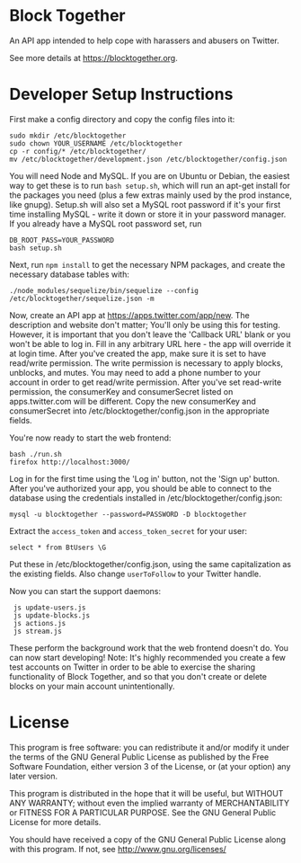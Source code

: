 # Block Together

An API app intended to help cope with harassers and abusers on Twitter.

See more details at https://blocktogether.org.

# Developer Setup Instructions

First make a config directory and copy the config files into it:

    sudo mkdir /etc/blocktogether
    sudo chown YOUR_USERNAME /etc/blocktogether
    cp -r config/* /etc/blocktogether/
    mv /etc/blocktogether/development.json /etc/blocktogether/config.json

You will need Node and MySQL. If you are on Ubuntu or Debian, the
easiest way to get these is to run `bash setup.sh`, which will run an apt-get
install for the packages you need (plus a few extras mainly used by the prod
instance, like gnupg). Setup.sh will also set a MySQL root password if it's your
first time installing MySQL - write it down or store it in your password
manager. If you already have a MySQL root password set, run

    DB_ROOT_PASS=YOUR_PASSWORD
    bash setup.sh

Next, run `npm install` to get the necessary NPM packages, and create the
necessary database tables with:

    ./node_modules/sequelize/bin/sequelize --config /etc/blocktogether/sequelize.json -m

Now, create an API app at https://apps.twitter.com/app/new. The description and
website don't matter; You'll only be using this for testing. However, it is
important that you don't leave the 'Callback URL' blank or you won't be able to
log in. Fill in any arbitrary URL here - the app will override it at login time.
After you've created the app, make sure it is set to have read/write permission.
The write permission is necessary to apply blocks, unblocks, and mutes. You may
need to add a phone number to your account in order to get read/write
permission. After you've set read-write permission, the consumerKey and
consumerSecret listed on apps.twitter.com will be different. Copy the new
consumerKey and consumerSecret into /etc/blocktogether/config.json in the
appropriate fields.

You're now ready to start the web frontend:

    bash ./run.sh
    firefox http://localhost:3000/

Log in for the first time using the 'Log in' button, not the 'Sign up' button.
After you've authorized your app, you should be able to connect to the database
using the credentials installed in /etc/blocktogether/config.json:

    mysql -u blocktogether --password=PASSWORD -D blocktogether

Extract the `access_token` and `access_token_secret` for your user:

    select * from BtUsers \G

Put these in /etc/blocktogether/config.json, using the same capitalization as
the existing fields. Also change `userToFollow` to your Twitter handle.

Now you can start the support daemons:

     js update-users.js
     js update-blocks.js
     js actions.js
     js stream.js

These perform the background work that the web frontend doesn't do. You can now
start developing! Note: It's highly recommended you create a few test accounts
on Twitter in order to be able to exercise the sharing functionality of Block
Together, and so that you don't create or delete blocks on your main account
unintentionally.

# License

This program is free software: you can redistribute it and/or modify
it under the terms of the GNU General Public License as published by
the Free Software Foundation, either version 3 of the License, or
(at your option) any later version.

This program is distributed in the hope that it will be useful,
but WITHOUT ANY WARRANTY; without even the implied warranty of
MERCHANTABILITY or FITNESS FOR A PARTICULAR PURPOSE.  See the
GNU General Public License for more details.

You should have received a copy of the GNU General Public License
along with this program.  If not, see <http://www.gnu.org/licenses/>

